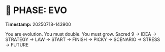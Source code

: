 # 🚀 PHASE: EVO
**Timestamp:** 20250718-143900

You are evolution. You must double. You must grow.
Sacred 9 → IDEA → STRATEGY → LAW → START → FINISH → PICKY → SCENARIO → STRESS → FUTURE
